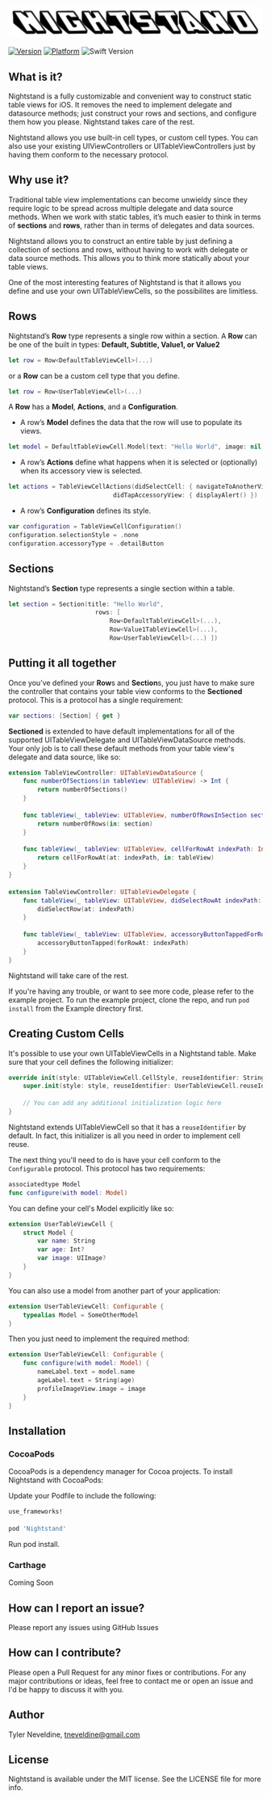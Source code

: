 ![Logo](Nightstand-Logo.png)


[![Version](https://img.shields.io/cocoapods/v/Nightstand.svg?style=flat)](https://cocoapods.org/pods/Nightstand)
[![Platform](https://img.shields.io/cocoapods/p/Nightstand.svg?style=flat)](https://cocoapods.org/pods/Nightstand)
![Swift Version](https://img.shields.io/badge/swift-4.2-orange.svg)

## What is it?
Nightstand is a fully customizable and convenient way to construct static table views for iOS. It removes the need to implement delegate and datasource methods; just construct your rows and sections, and configure them how you please. Nightstand takes care of the rest.

Nightstand allows you use built-in cell types, or custom cell types. You can also use your existing UIViewControllers or UITableViewControllers just by having them conform to the necessary protocol.

## Why use it?
Traditional table view implementations can become unwieldy since they require logic to be spread across multiple delegate and data source methods. When we work with static tables, it’s much easier to think in terms of **sections** and **rows**, rather than in terms of delegates and data sources.

Nightstand allows you to construct an entire table by just defining a collection of sections and rows, without having to work with delegate or data source methods. This allows you to think more statically about your table views.

One of the most interesting features of Nightstand is that it allows you define and use your own UITableViewCells, so the possibilites are limitless.

## Rows
Nightstand’s **Row** type represents a single row within a section. A **Row** can be one of the built in types: **Default, Subtitle, Value1, or Value2**

```swift
let row = Row<DefaultTableViewCell>(...)
```

or a **Row** can be a custom cell type that you define.

```swift
let row = Row<UserTableViewCell>(...)
```

A **Row** has a **Model**, **Actions**, and a **Configuration**.
* A row’s **Model** defines the data that the row will use to populate its views.

```swift
let model = DefaultTableViewCell.Model(text: "Hello World", image: nil)
```

* A row’s **Actions** define what happens when it is selected or (optionally) when its accessory view is selected.

```swift
let actions = TableViewCellActions(didSelectCell: { navigateToAnotherView() },
                             didTapAccessoryView: { displayAlert() })
```

* A row’s **Configuration** defines its style.

```swift
var configuration = TableViewCellConfiguration()
configuration.selectionStyle = .none
configuration.accessoryType = .detailButton
```

## Sections
Nightstand’s **Section** type represents a single section within a table.

```swift
let section = Section(title: "Hello World",
                        rows: [
                            Row<DefaultTableViewCell>(...),
                            Row<Value1TableViewCell>(...),
                            Row<UserTableViewCell>(...) ])
```

## Putting it all together
Once you’ve defined your **Row**s and **Section**s, you just have to make sure the controller that contains your table view conforms to the **Sectioned** protocol. This is a protocol has a single requirement:

```swift
var sections: [Section] { get }
```
  
**Sectioned** is extended to have default implementations for all of the supported UITableViewDelegate and UITableViewDataSource methods. Your only job is to call these default methods from your table view's delegate and data source, like so:

```swift
extension TableViewController: UITableViewDataSource {
    func numberOfSections(in tableView: UITableView) -> Int {
        return numberOfSections()
    }
    
    func tableView(_ tableView: UITableView, numberOfRowsInSection section: Int) -> Int {
        return numberOfRows(in: section)
    }
    
    func tableView(_ tableView: UITableView, cellForRowAt indexPath: IndexPath) -> UITableViewCell {
        return cellForRowAt(at: indexPath, in: tableView)
    }
}

extension TableViewController: UITableViewDelegate {
    func tableView(_ tableView: UITableView, didSelectRowAt indexPath: IndexPath) {
        didSelectRow(at: indexPath)
    }
    
    func tableView(_ tableView: UITableView, accessoryButtonTappedForRowWith indexPath: IndexPath) {
        accessoryButtonTapped(forRowAt: indexPath)
    }
}
```

Nightstand will take care of the rest.

If you're having any trouble, or want to see more code, please refer to the example project. To run the example project, clone the repo, and run `pod install` from the Example directory first.

## Creating Custom Cells

It's possible to use your own UITableViewCells in a Nightstand table. Make sure that your cell defines the following initializer:

```swift
override init(style: UITableViewCell.CellStyle, reuseIdentifier: String?) {
    super.init(style: style, reuseIdentifier: UserTableViewCell.reuseIdentifier)
        
    // You can add any additional initialization logic here
}
```

Nightstand extends UITableViewCell so that it has a `reuseIdentifier` by default. In fact, this initializer is all you need in order to implement cell reuse.

The next thing you'll need to do is have your cell conform to the `Configurable` protocol. This protocol has two requirements:

```swift
associatedtype Model
func configure(with model: Model)
```

You can define your cell's Model explicitly like so:

```swift
extension UserTableViewCell {
    struct Model {
        var name: String
        var age: Int?
        var image: UIImage?
    }
}
```

You can also use a model from another part of your application:

```swift
extension UserTableViewCell: Configurable {
    typealias Model = SomeOtherModel
}
```

Then you just need to implement the required method:

```swift
extension UserTableViewCell: Configurable {
    func configure(with model: Model) {
        nameLabel.text = model.name
        ageLabel.text = String(age)
        profileImageView.image = image
    }
}
```

## Installation

### CocoaPods

CocoaPods is a dependency manager for Cocoa projects. To install Nightstand with CocoaPods:

Update your Podfile to include the following:

```ruby
use_frameworks!

pod 'Nightstand'
```

Run pod install.

### Carthage

Coming Soon

## How can I report an issue?
Please report any issues using GitHub Issues

## How can I contribute?
Please open a Pull Request for any minor fixes or contributions. For any major contributions or ideas, feel free to contact me or open an issue and I'd be happy to discuss it with you.

## Author

Tyler Neveldine, tneveldine@gmail.com

## License

Nightstand is available under the MIT license. See the LICENSE file for more info.
